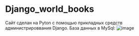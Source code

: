 # Django_world_books
Сайт сделан на Pyton с помощью прикладных средств администрироввания Django.
База данных в MySql:
![image](https://user-images.githubusercontent.com/95234863/191929614-513dec4f-28b3-4085-a75e-81991ca7533a.png)




    
  
  
  
  

